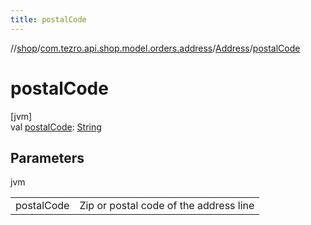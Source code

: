 ```yaml
---
title: postalCode
---
```

//[shop](../../../index.html)/[com.tezro.api.shop.model.orders.address](../index.html)/[Address](index.html)/[postalCode](postal-code.html)



# postalCode



[jvm]\
val [postalCode](postal-code.html): [String](https://kotlinlang.org/api/latest/jvm/stdlib/kotlin/-string/index.html)



## Parameters


jvm

| | |
|---|---|
| postalCode | Zip or postal code of the address line |




